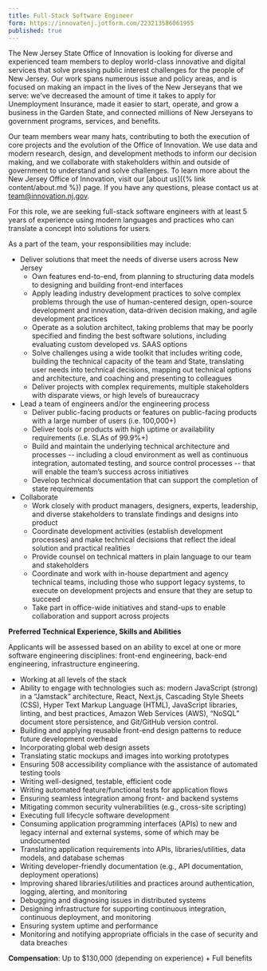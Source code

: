 ```yaml
---
title: Full-Stack Software Engineer
form: https://innovatenj.jotform.com/223213586061955
published: true
---
```


The New Jersey State Office of Innovation is looking for diverse and experienced team members to deploy world-class innovative and digital services that solve pressing public interest challenges for the people of New Jersey. Our work spans numerous issue and policy areas, and is focused on making an impact in the lives of the New Jerseyans that we serve: we’ve decreased the amount of time it takes to apply for Unemployment Insurance, made it easier to start, operate, and grow a business in the Garden State, and connected millions of New Jerseyans to government programs, services, and benefits. 

Our team members wear many hats, contributing to both the execution of core projects and the evolution of the Office of Innovation. We use data and modern research, design, and development methods to inform our decision making, and we collaborate with stakeholders within and outside of government to understand and solve challenges. To learn more about the New Jersey Office of Innovation, visit our [about us]({% link content/about.md %}) page. If you have any questions, please contact us at [team@innovation.nj.gov](mailto:team@innovation.nj.gov).

For this role, we are seeking full-stack software engineers with at least 5 years of experience using modern languages and practices who can translate a concept into solutions for users.

As a part of the team, your responsibilities may include:

- Deliver solutions that meet the needs of diverse users across New Jersey
    - Own features end-to-end, from planning to structuring data models to designing and building front-end interfaces
    - Apply leading industry development practices to solve complex problems through the use of human-centered design, open-source development and innovation, data-driven decision making, and agile development practices
    - Operate as a solution architect, taking problems that may be poorly specified and finding the best software solutions, including evaluating custom developed vs. SAAS options
    - Solve challenges using a wide toolkit that includes writing code, building the technical capacity of the team and State, translating user needs into technical decisions, mapping out technical options and architecture, and coaching and presenting to colleagues
    - Deliver projects with complex requirements, multiple stakeholders with disparate views, or high levels of bureaucracy
- Lead a team of engineers and/or the engineering process
    - Deliver public-facing products or features on public-facing products with a large number of users (i.e. 100,000+)
    - Deliver tools or products with high uptime or availability requirements (i.e. SLAs of 99.9%+)
    - Build and maintain the underlying technical architecture and processes -- including a cloud environment as well as continuous integration, automated testing, and source control processes -- that will enable the team’s success across initiatives
    - Develop technical documentation that can support the completion of state requirements
- Collaborate 
    - Work closely with product managers, designers, experts, leadership, and diverse stakeholders to translate findings and designs into product
    - Coordinate development activities (establish development processes) and make technical decisions that reflect the ideal solution and practical realities
    - Provide counsel on technical matters in plain language to our team and stakeholders
    - Coordinate and work with in-house department and agency technical teams, including those who support legacy systems, to execute on development projects and ensure that they are setup to succeed
    - Take part in office-wide initiatives and stand-ups to enable collaboration and support across projects

**Preferred Technical Experience, Skills and Abilities**

Applicants will be assessed based on an ability to excel at one or more software engineering disciplines: front-end engineering, back-end engineering, infrastructure engineering.

- Working at all levels of the stack
- Ability to engage with technologies such as: modern JavaScript (strong) in a “Jamstack” architecture, React, Next.js, Cascading Style Sheets (CSS), Hyper Text Markup Language (HTML), JavaScript libraries, linting, and best practices, Amazon Web Services (AWS), “NoSQL” document store persistence, and Git/GitHub version control.
- Building and applying reusable front-end design patterns to reduce future development overhead
- Incorporating global web design assets
- Translating static mockups and images into working prototypes
- Ensuring 508 accessibility compliance with the assistance of automated testing tools
- Writing well-designed, testable, efficient code
- Writing automated feature/functional tests for application flows
- Ensuring seamless integration among front- and backend systems
- Mitigating common security vulnerabilities (e.g., cross-site scripting)
- Executing full lifecycle software development
- Consuming application programming interfaces (APIs) to new and legacy internal and external systems, some of which may be undocumented
- Translating application requirements into APIs, libraries/utilities, data models, and database schemas
- Writing developer-friendly documentation (e.g., API documentation, deployment operations)
- Improving shared libraries/utilities and practices around authentication, logging, alerting, and monitoring
- Debugging and diagnosing issues in distributed systems
- Designing infrastructure for supporting continuous integration, continuous deployment, and monitoring
- Ensuring system uptime and performance
- Monitoring and notifying appropriate officials in the case of security and data breaches

**Compensation**: Up to $130,000 (depending on experience) + Full benefits
